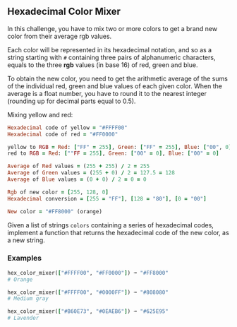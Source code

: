 
## Hexadecimal Color Mixer

In this challenge, you have to mix two or more colors to get a brand new color from their average rgb values.

Each color will be represented in its hexadecimal notation, and so as a string starting with `#` containing three pairs of alphanumeric characters, equals to the three **rgb** values (in base 16) of red, green and blue.

To obtain the new color, you need to get the arithmetic average of the sums of the individual red, green and blue values of each given color. When the average is a float number, you have to round it to the nearest integer (rounding up for decimal parts equal to 0.5).

Mixing yellow and red:
``` ruby
Hexadecimal code of yellow = "#FFFF00"
Hexadecimal code of red = "#FF0000"

yellow to RGB = Red: ["FF" = 255], Green: ["FF" = 255], Blue: ["00", 0]
red to RGB = Red: [""FF = 255], Green: ["00" = 0], Blue: ["00" = 0]

Average of Red values = (255 + 255) / 2 = 255
Average of Green values = (255 + 0) / 2 = 127.5 = 128
Average of Blue values = (0 + 0) / 2 = 0 = 0

Rgb of new color = [255, 128, 0]
Hexadecimal conversion = [255 = "FF"], [128 = "80"], [0 = "00"]

New color = "#FF8000" (orange)
```

Given a list of strings `colors` containing a series of hexadecimal codes, implement a function that returns the hexadecimal code of the new color, as a new string.

### Examples

``` ruby
hex_color_mixer(["#FFFF00", "#FF0000"]) ➞ "#FF8000"
# Orange

hex_color_mixer(["#FFFF00", "#0000FF"]) ➞ "#808080"
# Medium gray

hex_color_mixer(["#B60E73", "#0EAEB6"]) ➞ "#625E95"
# Lavender
```